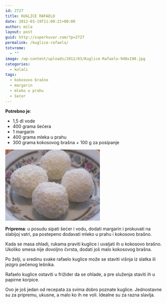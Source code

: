 ```yaml
---
id: 2727
title: KUGLICE RAFAELO
date: 2012-03-19T11:09:21+00:00
author: mila
layout: post
guid: http://superkuvar.com/?p=2727
permalink: /kuglice-rafaelo/
totvreme:
  - ""
image: /wp-content/uploads/2012/03/Kuglice-Rafaelo-940x198.jpg
categories:
  - kolači
tags:
  - kokosovo brašno
  - margarin
  - mleko u prahu
  - šećer
---
```

**Potrebno je**:

  * 1,5 dl vode
  * 400 grama šećera
  * 1 margarin
  * 400 grama mleka u prahu
  * 300 grama kokosovog brašna + 100 g za posipanje

<img class="alignnone size-medium wp-image-2728" title="Kuglice Rafaelo" src="/wp-content/uploads/2012/03/Kuglice-Rafaelo-1024x768.jpg" alt="" width="300" height="225" /> 

**Priprema**: u posudu sipati šećer i vodu, dodati margarin i prokuvati na slabijoj vatri, pa postepeno dodavati mleko u prahu i kokosovo brašno.

Kada se masa ohladi, rukama praviti kuglice i uvaljati ih u kokosovo brašno. Ukoliko smesa nije dovoljno čvrsta, dodati još malo kokosovog brašna.

Po želji, u sredinu svake rafaelo kuglice može se staviti višnja iz slatka ili jezgro pečenog lešnika.

Rafaelo kuglice ostaviti u frižider da se ohlade, a pre služenja staviti ih u papirne korpice.

Ovo je još jedan od recepata za svima dobro poznate kuglice. Jednostavne su za pripremu, ukusne, a malo ko ih ne voli. Idealne su za razna slavlja.